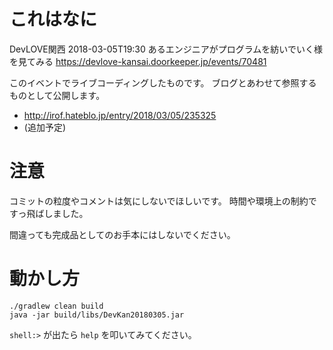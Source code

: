 # これはなに

DevLOVE関西 2018-03-05T19:30 あるエンジニアがプログラムを紡いでいく様を見てみる
https://devlove-kansai.doorkeeper.jp/events/70481

このイベントでライブコーディングしたものです。
ブログとあわせて参照するものとして公開します。

- http://irof.hateblo.jp/entry/2018/03/05/235325
- (追加予定)

# 注意

コミットの粒度やコメントは気にしないでほしいです。
時間や環境上の制約ですっ飛ばしました。

間違っても完成品としてのお手本にはしないでください。

# 動かし方

```
./gradlew clean build
java -jar build/libs/DevKan20180305.jar
```

`shell:>` が出たら `help` を叩いてみてください。

